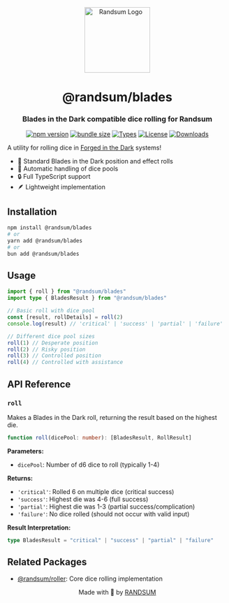 <div align="center">
  <img width="150" height="150" src="https://raw.githubusercontent.com/RANDSUM/randsum/main/randsum/icon.webp" alt="Randsum Logo">
  <h1>@randsum/blades</h1>
  <h3>Blades in the Dark compatible dice rolling for Randsum</h3>

[![npm version](https://img.shields.io/npm/v/@randsum/blades)](https://www.npmjs.com/package/@randsum/blades)
[![bundle size](https://img.shields.io/bundlephobia/minzip/@randsum/blades)](https://bundlephobia.com/package/@randsum/blades)
[![Types](https://img.shields.io/npm/types/@randsum/blades)](https://www.npmjs.com/package/@randsum/blades)
[![License](https://img.shields.io/npm/l/@randsum/blades)](https://github.com/RANDSUM/randsum/blob/main/LICENSE)
[![Downloads](https://img.shields.io/npm/dm/@randsum/blades)](https://www.npmjs.com/package/@randsum/blades)

</div>

A utility for rolling dice in [Forged in the Dark](https://bladesinthedark.com/) systems!

- 🎲 Standard Blades in the Dark position and effect rolls
- 🎯 Automatic handling of dice pools
- 🔒 Full TypeScript support
- 🪶 Lightweight implementation

## Installation

```bash
npm install @randsum/blades
# or
yarn add @randsum/blades
# or
bun add @randsum/blades
```

## Usage

```typescript
import { roll } from "@randsum/blades"
import type { BladesResult } from "@randsum/blades"

// Basic roll with dice pool
const [result, rollDetails] = roll(2)
console.log(result) // 'critical' | 'success' | 'partial' | 'failure'

// Different dice pool sizes
roll(1) // Desperate position
roll(2) // Risky position
roll(3) // Controlled position
roll(4) // Controlled with assistance
```

## API Reference

### `roll`

Makes a Blades in the Dark roll, returning the result based on the highest die.

```typescript
function roll(dicePool: number): [BladesResult, RollResult]
```

**Parameters:**

- `dicePool`: Number of d6 dice to roll (typically 1-4)

**Returns:**

- `'critical'`: Rolled 6 on multiple dice (critical success)
- `'success'`: Highest die was 4-6 (full success)
- `'partial'`: Highest die was 1-3 (partial success/complication)
- `'failure'`: No dice rolled (should not occur with valid input)

**Result Interpretation:**

```typescript
type BladesResult = "critical" | "success" | "partial" | "failure"
```

## Related Packages

- [@randsum/roller](https://github.com/RANDSUM/randsum/tree/main/packages/roller): Core dice rolling implementation

<div align="center">
Made with 👹 by <a href="https://github.com/RANDSUM">RANDSUM</a>
</div>
